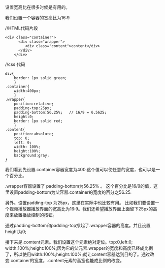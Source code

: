 设置宽高比在很多时候是有用的。

我们设置一个容器的宽高比为16:9

//HTML代码片段
```
<div class="container">
      <div class="wrapper">
         <div class="content">content</div>
      </div>
    </div>
```
//css 代码
```
div{
    border: 1px solid green;
    }
.container{ 
    width:400px;
    }
.wrapper{
    position:relative;
    padding-top:25px;
    padding-bottom:56.25%;   // 16/9 = 0.5625;
    height:0;
    border: 1px solid red;
    }
.content{
    position:absolute;
    top: 0;
    left: 0;
    width: 100%;
    height:100%;
    background:gray;
}
```
我们看到先设置.container容器宽度为400.这个值可以使任意的宽度，也可以是一个百分比。

.wrapper容器设置了 padding-bottom为56.25% 。 这个百分比是16/9的值，这里设置padding-bottom为父容器.container的宽度的百分之56.25.

另外。设置padding-top 为25px，这里在实际中也比较有用。 比如我们要设置一个视频播放器播放界面的宽高比为16:9。我们还希望播放界面上面留下25px的高度来放置播放控制的按钮。

通过padding-bottom和padding-top撑起了.wrapper容器的高度。并且设置height为0;

接下来是.comtent元素。我们设置这个元素绝对定位。top:0,left:0; width:100%;height:100%;因为它的父元素.wrapper的宽度和高度已经成比例了，所以使用width:100%;height:100%;就让content容器达到目的了。通过改变.container的宽度，.content元素的高宽也能成比例的改变。